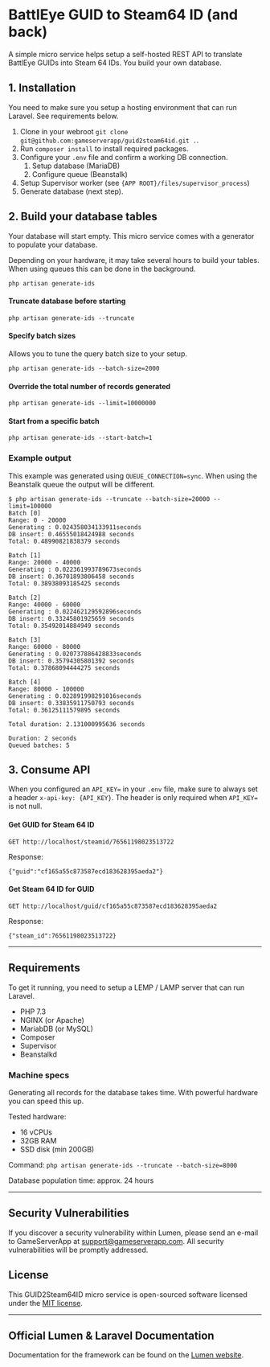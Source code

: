 # BattlEye GUID to Steam64 ID (and back)

A simple micro service helps setup a self-hosted REST API to translate BattlEye GUIDs into Steam 64 IDs. You build your own database.

## 1. Installation
You need to make sure you setup a hosting environment that can run Laravel. See requirements below.

1. Clone in your webroot `git clone git@github.com:gameserverapp/guid2steam64id.git .`.
2. Run `composer install` to install required packages.
3. Configure your `.env` file and confirm a working DB connection.
   1. Setup database (MariaDB)
   2. Configure queue (Beanstalk)
4. Setup Supervisor worker (see `{APP ROOT}/files/supervisor_process`)
5. Generate database  (next step).

## 2. Build your database tables
Your database will start empty. This micro service comes with a generator to populate your database.

Depending on your hardware, it may take several hours to build your tables. When using queues this can be done in the background.

`php artisan generate-ids`


#### Truncate database before starting
`php artisan generate-ids --truncate`

#### Specify batch sizes
Allows you to tune the query batch size to your setup. 

`php artisan generate-ids --batch-size=2000`

#### Override the total number of records generated
`php artisan generate-ids --limit=10000000`

#### Start from a specific batch
`php artisan generate-ids --start-batch=1`

### Example output
This example was generated using `QUEUE_CONNECTION=sync`. When using the Beanstalk queue the output will be different.
```
$ php artisan generate-ids --truncate --batch-size=20000 --limit=100000
Batch [0]
Range: 0 - 20000
Generating : 0.024358034133911seconds
DB insert: 0.46555018424988 seconds
Total: 0.48990821838379 seconds

Batch [1]
Range: 20000 - 40000
Generating : 0.022361993789673seconds
DB insert: 0.36701893806458 seconds
Total: 0.38938093185425 seconds

Batch [2]
Range: 40000 - 60000
Generating : 0.022462129592896seconds
DB insert: 0.33245801925659 seconds
Total: 0.35492014884949 seconds

Batch [3]
Range: 60000 - 80000
Generating : 0.020737886428833seconds
DB insert: 0.35794305801392 seconds
Total: 0.37868094444275 seconds

Batch [4]
Range: 80000 - 100000
Generating : 0.022891998291016seconds
DB insert: 0.33835911750793 seconds
Total: 0.36125111579895 seconds

Total duration: 2.131000995636 seconds

Duration: 2 seconds
Queued batches: 5
```

## 3. Consume API
When you configured an `API_KEY=` in your `.env` file, make sure to always set a header `x-api-key: {API_KEY}`. The header is only required when `API_KEY=` is not null.

#### Get GUID for Steam 64 ID

`GET http://localhost/steamid/76561198023513722`

Response:
```http
{"guid":"cf165a55c873587ecd183628395aeda2"}
```

#### Get Steam 64 ID for GUID

`GET http://localhost/guid/cf165a55c873587ecd183628395aeda2`

Response:
```http
{"steam_id":76561198023513722}
```

___

## Requirements
To get it running, you need to setup a LEMP / LAMP server that can run Laravel.

- PHP 7.3
- NGINX (or Apache)
- MariabDB (or MySQL)
- Composer
- Supervisor
- Beanstalkd

### Machine specs
Generating all records for the database takes time. With powerful hardware you can speed this up.

Tested hardware:
- 16 vCPUs
- 32GB RAM
- SSD disk (min 200GB)

Command: `php artisan generate-ids --truncate --batch-size=8000`

Database population time: approx. 24 hours
___

## Security Vulnerabilities

If you discover a security vulnerability within Lumen, please send an e-mail to GameServerApp at support@gameserverapp.com. All security vulnerabilities will be promptly addressed.

## License

This GUID2Steam64ID micro service is open-sourced software licensed under the [MIT license](https://opensource.org/licenses/MIT).

___

## Official Lumen & Laravel Documentation

Documentation for the framework can be found on the [Lumen website](https://lumen.laravel.com/docs).
